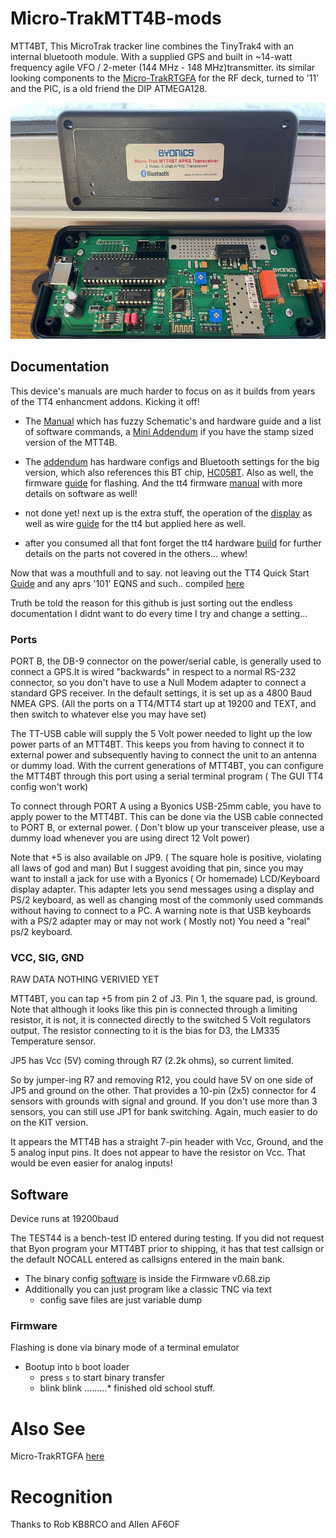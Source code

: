 # Micro-TrakMTT4B-mods

MTT4BT, This MicroTrak tracker line combines the TinyTrak4 with an internal bluetooth module. With a supplied GPS and built in ~14-watt frequency agile VFO / 2-meter (144 MHz - 148 MHz)transmitter. its similar looking components to the [Micro-TrakRTGFA](https://github.com/SpudGunMan/Micro-TrakRTGFA-mods) for the RF deck, turned to '11' and the PIC, is a old friend the DIP ATMEGA128.



![hardware](img/mtt4b.jpeg)

## Documentation
This device's manuals are much harder to focus on as it builds from years of the TT4 enhancment addons.
Kicking it off!

 - The [Manual](doc/MTT4B_Manual_v1.0.pdf) which has fuzzy Schematic's and hardware guide and a list of software commands, a [Mini Addendum](doc/MTT4B-Mini_Addendum.pdf) if you have the stamp sized version of the MTT4B. 

 - The [addendum](doc/MTT4BT_Manual_Addendum.pdf) has hardware configs and Bluetooth settings for the big version, which also references this BT chip, [HC05BT](doc/HC05BT.pdf). Also as well, the firmware [guide](doc/TinyTrak4_Firmware_Manual_v1.1.pdf) for flashing. And the tt4 firmware [manual](tt4/TinyTrak4_Alpha_Firmware_Manual_v0.72.pdf) with more details on software as well!

 - not done yet! next up is the extra stuff, the operation of the [display](tt4/tt4_display_v1.3.pdf) as well as wire [guide](tt4/tt4_display_wiring.pdf) for the tt4 but applied here as well.

 - after you consumed all that font forget the tt4 hardware [build](tt4/TinyTrak4_Built_Hardware_Manual_v8.pdf) for further details on the parts not covered in the others... whew!

Now that was a mouthfull and to say. not leaving out the TT4 Quick Start [Guide](tt4/TinyTrak4_Quick_Start_Guide_v0.7.pdf) and any aprs '101' EQNS and such.. compiled [here](https://github.com/SpudGunMan/Micro-TrakRTGFA-mods)

Truth be told the reason for this github is just sorting out the endless documentation I didnt want to do every time I try and change a setting...

### Ports

PORT B, the DB-9 connector on the power/serial cable, is generally used to connect a GPS.It is wired "backwards" in respect to a normal RS-232 connector, so you don't have to use a Null Modem adapter to connect a standard GPS receiver. In the default settings, it is set up as a 4800 Baud NMEA GPS. (All the ports on a TT4/MTT4 start up at 19200 and TEXT, and then switch to whatever else you may have set) 

The TT-USB cable will supply the 5 Volt power needed to light up the low power parts of an MTT4BT. This keeps you from having to connect it to external power and subsequently having to connect the unit to an antenna or dummy load. With the current generations of MTT4BT, you can configure the MTT4BT through this port using a serial terminal program ( The GUI TT4 config won't work) 

To connect through PORT A using a Byonics USB-25mm cable, you have to apply power to the MTT4BT. This can be done via the USB cable connected to PORT B, or external power. ( Don't blow up your transceiver please, use a dummy load  whenever you are using direct 12 Volt power) 

Note that +5 is also available on JP9. ( The square hole is positive, violating all laws of god and man) But I suggest avoiding that pin, since you may want to install a jack for use with a Byonics ( Or homemade) LCD/Keyboard display adapter. This adapter lets you send messages using a display and PS/2 keyboard, as well as changing most of the commonly used commands without having to connect to a PC. A warning note is that USB keyboards with a PS/2 adapter may or may not work ( Mostly not) You need a "real" ps/2 keyboard. 

### VCC, SIG, GND

RAW DATA NOTHING VERIVIED YET


MTT4BT, you can tap +5 from pin 2 of J3.  Pin 1, the square pad, is ground. Note that although it looks like this pin is connected through a limiting resistor, it is not, it is connected directly to the switched 5 Volt regulators output. The resistor connecting to it is the bias for D3, the LM335 Temperature sensor.

JP5 has Vcc (5V) coming through R7 (2.2k ohms), so current limited.

So by jumper-ing R7 and removing R12, you could have 5V on one side of JP5 and ground on the other.
That provides a 10-pin (2x5) connector for 4 sensors with grounds with signal and ground.
If you don't use more than 3 sensors, you can still use JP1 for bank switching.
Again, much easier to do on the KIT version.

It appears the MTT4B has a straight 7-pin header with Vcc, Ground, and the 5 analog input pins.
It does not appear to have the resistor on Vcc.
That would be even easier for analog inputs!


## Software
Device runs at 19200baud

The TEST44 is a bench-test ID entered during testing. If you did not request that Byon program your MTT4BT prior to shipping, it has that test callsign or the default NOCALL entered as callsigns entered in the main bank. 

 - The binary config [software](bin/TinyTrak4Config/TinyTrak4AlphaConfigv0.68.exe) is inside the Firmware v0.68.zip
 - Additionally you can just program like a classic TNC via text
   - config save files are just variable dump

### Firmware
Flashing is done via binary mode of a terminal emulator
 - Bootup into `b` boot loader
    - press `s` to start binary transfer
    - blink blink .........* finished old school stuff.











# Also See
Micro-TrakRTGFA [here](https://github.com/SpudGunMan/Micro-TrakRTGFA-mods)

# Recognition
Thanks to Rob KB8RCO and Allen AF6OF
